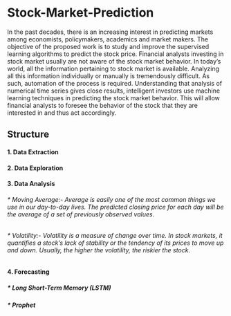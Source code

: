 # Stock-Market-Prediction
In the past decades, there is an increasing interest in predicting markets among economists, policymakers, academics and market makers. The objective of the proposed work is to study and improve the supervised learning algorithms to predict the stock price. Financial analysts investing in stock market usually are not aware of the stock market behavior. 
In today’s world, all the information pertaining to stock market is available. Analyzing all this information individually or manually is tremendously difficult. As such, automation of the process is required. Understanding that analysis of numerical time series gives close results, intelligent investors use machine learning techniques in predicting the stock market behavior. This will allow financial analysts to foresee the behavior of the stock that they are interested in and thus act accordingly. 

## Structure
#### 1. Data Extraction
#### 2. Data Exploration
#### 3. Data Analysis
###### * Moving Average:-  Average is easily one of the most common things we use in our day-to-day lives. The predicted closing price for each day will be the average of a set of previously observed values.
###### * Volatility:-  Volatility is a measure of change over time. In stock markets, it quantifies a stock’s lack of stability or the tendency of its prices to move up and down. Usually, the higher the volatility, the riskier the stock.
#### 4. Forecasting
##### * Long Short-Term Memory (LSTM)
##### * Prophet
